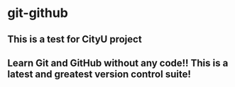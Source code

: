 # git-github
This is a test for CityU project
--------------------------------------------------------
Learn Git and GitHub without any code!!
This is a latest and greatest version control suite!
--------------------------------------------------------
